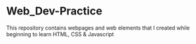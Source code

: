 # Web_Dev-Practice
This repository contains webpages and web elements that I created while beginning to learn HTML, CSS &amp; Javascript
